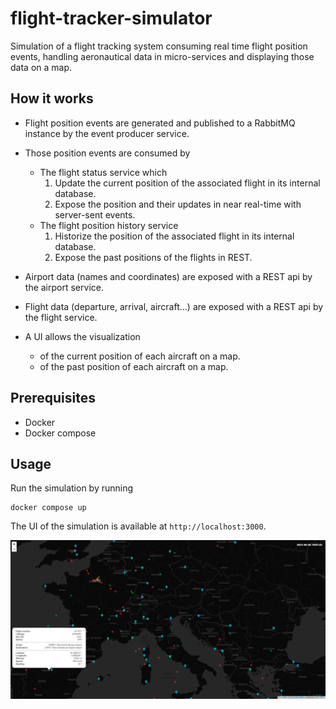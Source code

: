 # flight-tracker-simulator
Simulation of a flight tracking system consuming real time flight position events, handling aeronautical data in micro-services and displaying those data on a map.

## How it works

- Flight position events are generated and published to a RabbitMQ instance by the event producer service.
- Those position events are consumed by
  - The flight status service which
    1. Update the current position of the associated flight in its internal database.
    1. Expose the position and their updates in near real-time with server-sent events.
  - The flight position history service
    1. Historize the position of the associated flight in its internal database.
    2. Expose the past positions of the flights in REST.

- Airport data (names and coordinates) are exposed with a REST api by the airport service.

- Flight data (departure, arrival, aircraft...) are exposed with a REST api by the flight service.

- A UI allows the visualization
  - of the current position of each aircraft on a map.
  - of the past position of each aircraft on a map.



## Prerequisites
- Docker
- Docker compose


## Usage

Run the simulation by running
```
docker compose up
```

The UI of the simulation is available at `http://localhost:3000`.

![Capture](capture.png)
